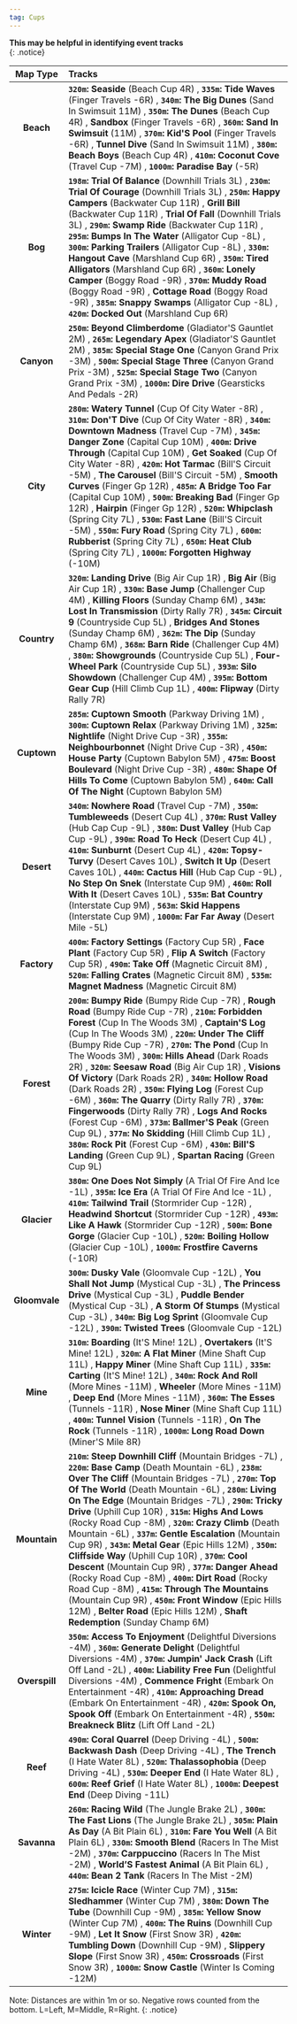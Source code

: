 ```yaml
---
tag: Cups
---
```

**This may be helpful in identifying event tracks**  
{: .notice}  

Map Type | Tracks  
:--: | :--  
**Beach** | **`320m`:** **Seaside** (Beach Cup 4R) , **`335m`:** **Tide Waves** (Finger Travels -6R) , **`340m`:** **The Big Dunes** (Sand In Swimsuit 11M) , **`350m`:** **The Dunes** (Beach Cup 4R) ,  **Sandbox** (Finger Travels -6R) , **`360m`:** **Sand In Swimsuit** (11M) , **`370m`:** **Kid'S Pool** (Finger Travels -6R) ,  **Tunnel Dive** (Sand In Swimsuit 11M) , **`380m`:** **Beach Boys** (Beach Cup 4R) , **`410m`:** **Coconut Cove** (Travel Cup -7M) , **`1000m`:** **Paradise Bay** (-5R) 
**Bog** | **`198m`:** **Trial Of Balance** (Downhill Trials 3L) , **`230m`:** **Trial Of Courage** (Downhill Trials 3L) , **`250m`:** **Happy Campers** (Backwater Cup 11R) ,  **Grill Bill** (Backwater Cup 11R) ,  **Trial Of Fall** (Downhill Trials 3L) , **`290m`:** **Swamp Ride** (Backwater Cup 11R) , **`295m`:** **Bumps In The Water** (Alligator Cup -8L) , **`300m`:** **Parking Trailers** (Alligator Cup -8L) , **`330m`:** **Hangout Cave** (Marshland Cup 6R) , **`350m`:** **Tired Alligators** (Marshland Cup 6R) , **`360m`:** **Lonely Camper** (Boggy Road -9R) , **`370m`:** **Muddy Road** (Boggy Road -9R) ,  **Cottage Road** (Boggy Road -9R) , **`385m`:** **Snappy Swamps** (Alligator Cup -8L) , **`420m`:** **Docked Out** (Marshland Cup 6R) 
**Canyon** | **`250m`:** **Beyond Climberdome** (Gladiator'S Gauntlet 2M) , **`265m`:** **Legendary Apex** (Gladiator'S Gauntlet 2M) , **`385m`:** **Special Stage One** (Canyon Grand Prix -3M) , **`500m`:** **Special Stage Three** (Canyon Grand Prix -3M) , **`525m`:** **Special Stage Two** (Canyon Grand Prix -3M) , **`1000m`:** **Dire Drive** (Gearsticks And Pedals -2R) 
**City** | **`280m`:** **Watery Tunnel** (Cup Of City Water -8R) , **`310m`:** **Don'T Dive** (Cup Of City Water -8R) , **`340m`:** **Downtown Madness** (Travel Cup -7M) , **`345m`:** **Danger Zone** (Capital Cup 10M) , **`400m`:** **Drive Through** (Capital Cup 10M) ,  **Get Soaked** (Cup Of City Water -8R) , **`420m`:** **Hot Tarmac** (Bill'S Circuit -5M) ,  **The Carousel** (Bill'S Circuit -5M) ,  **Smooth Curves** (Finger Gp 12R) , **`485m`:** **A Bridge Too Far** (Capital Cup 10M) , **`500m`:** **Breaking Bad** (Finger Gp 12R) ,  **Hairpin** (Finger Gp 12R) , **`520m`:** **Whipclash** (Spring City 7L) , **`530m`:** **Fast Lane** (Bill'S Circuit -5M) , **`550m`:** **Fury Road** (Spring City 7L) , **`600m`:** **Rubberist** (Spring City 7L) , **`650m`:** **Heat Club** (Spring City 7L) , **`1000m`:** **Forgotten Highway** (-10M) 
**Country** | **`320m`:** **Landing Drive** (Big Air Cup 1R) ,  **Big Air** (Big Air Cup 1R) , **`330m`:** **Base Jump** (Challenger Cup 4M) ,  **Killing Floors** (Sunday Champ 6M) , **`343m`:** **Lost In Transmission** (Dirty Rally 7R) , **`345m`:** **Circuit 9** (Countryside Cup 5L) ,  **Bridges And Stones** (Sunday Champ 6M) , **`362m`:** **The Dip** (Sunday Champ 6M) , **`368m`:** **Barn Ride** (Challenger Cup 4M) , **`380m`:** **Showgrounds** (Countryside Cup 5L) ,  **Four-Wheel Park** (Countryside Cup 5L) , **`393m`:** **Silo Showdown** (Challenger Cup 4M) , **`395m`:** **Bottom Gear Cup** (Hill Climb Cup 1L) , **`400m`:** **Flipway** (Dirty Rally 7R) 
**Cuptown** | **`285m`:** **Cuptown Smooth** (Parkway Driving 1M) , **`300m`:** **Cuptown Relax** (Parkway Driving 1M) , **`325m`:** **Nightlife** (Night Drive Cup -3R) , **`355m`:** **Neighbourbonnet** (Night Drive Cup -3R) , **`450m`:** **House Party** (Cuptown Babylon 5M) , **`475m`:** **Boost Boulevard** (Night Drive Cup -3R) , **`480m`:** **Shape Of Hills To Come** (Cuptown Babylon 5M) , **`640m`:** **Call Of The Night** (Cuptown Babylon 5M) 
**Desert** | **`340m`:** **Nowhere Road** (Travel Cup -7M) , **`350m`:** **Tumbleweeds** (Desert Cup 4L) , **`370m`:** **Rust Valley** (Hub Cap Cup -9L) , **`380m`:** **Dust Valley** (Hub Cap Cup -9L) , **`390m`:** **Road To Heck** (Desert Cup 4L) , **`410m`:** **Sunburnt** (Desert Cup 4L) , **`420m`:** **Topsy-Turvy** (Desert Caves 10L) ,  **Switch It Up** (Desert Caves 10L) , **`440m`:** **Cactus Hill** (Hub Cap Cup -9L) ,  **No Step On Snek** (Interstate Cup 9M) , **`460m`:** **Roll With It** (Desert Caves 10L) , **`535m`:** **Bat Country** (Interstate Cup 9M) , **`563m`:** **Skid Happens** (Interstate Cup 9M) , **`1000m`:** **Far Far Away** (Desert Mile -5L) 
**Factory** | **`400m`:** **Factory Settings** (Factory Cup 5R) ,  **Face Plant** (Factory Cup 5R) ,  **Flip A Switch** (Factory Cup 5R) , **`490m`:** **Take Off** (Magnetic Circuit 8M) , **`520m`:** **Falling Crates** (Magnetic Circuit 8M) , **`535m`:** **Magnet Madness** (Magnetic Circuit 8M) 
**Forest** | **`200m`:** **Bumpy Ride** (Bumpy Ride Cup -7R) ,  **Rough Road** (Bumpy Ride Cup -7R) , **`210m`:** **Forbidden Forest** (Cup In The Woods 3M) ,  **Captain'S Log** (Cup In The Woods 3M) , **`220m`:** **Under The Cliff** (Bumpy Ride Cup -7R) , **`270m`:** **The Pond** (Cup In The Woods 3M) , **`300m`:** **Hills Ahead** (Dark Roads 2R) , **`320m`:** **Seesaw Road** (Big Air Cup 1R) ,  **Visions Of Victory** (Dark Roads 2R) , **`340m`:** **Hollow Road** (Dark Roads 2R) , **`350m`:** **Flying Log** (Forest Cup -6M) , **`360m`:** **The Quarry** (Dirty Rally 7R) , **`370m`:** **Fingerwoods** (Dirty Rally 7R) ,  **Logs And Rocks** (Forest Cup -6M) , **`373m`:** **Ballmer'S Peak** (Green Cup 9L) , **`377m`:** **No Skidding** (Hill Climb Cup 1L) , **`380m`:** **Rock Pit** (Forest Cup -6M) , **`430m`:** **Bill'S Landing** (Green Cup 9L) ,  **Spartan Racing** (Green Cup 9L) 
**Glacier** | **`380m`:** **One Does Not Simply** (A Trial Of Fire And Ice -1L) , **`395m`:** **Ice Era** (A Trial Of Fire And Ice -1L) , **`410m`:** **Tailwind Trail** (Stormrider Cup -12R) ,  **Headwind Shortcut** (Stormrider Cup -12R) , **`493m`:** **Like A Hawk** (Stormrider Cup -12R) , **`500m`:** **Bone Gorge** (Glacier Cup -10L) , **`520m`:** **Boiling Hollow** (Glacier Cup -10L) , **`1000m`:** **Frostfire Caverns** (-10R) 
**Gloomvale** | **`300m`:** **Dusky Vale** (Gloomvale Cup -12L) ,  **You Shall Not Jump** (Mystical Cup -3L) ,  **The Princess Drive** (Mystical Cup -3L) ,  **Puddle Bender** (Mystical Cup -3L) ,  **A Storm Of Stumps** (Mystical Cup -3L) , **`340m`:** **Big Log Sprint** (Gloomvale Cup -12L) , **`390m`:** **Twisted Trees** (Gloomvale Cup -12L) 
**Mine** | **`310m`:** **Boarding** (It'S Mine! 12L) ,  **Overtakers** (It'S Mine! 12L) , **`320m`:** **A Flat Miner** (Mine Shaft Cup 11L) ,  **Happy Miner** (Mine Shaft Cup 11L) , **`335m`:** **Carting** (It'S Mine! 12L) , **`340m`:** **Rock And Roll** (More Mines -11M) ,  **Wheeler** (More Mines -11M) ,  **Deep End** (More Mines -11M) , **`360m`:** **The Esses** (Tunnels -11R) ,  **Nose Miner** (Mine Shaft Cup 11L) , **`400m`:** **Tunnel Vision** (Tunnels -11R) ,  **On The Rock** (Tunnels -11R) , **`1000m`:** **Long Road Down** (Miner'S Mile 8R) 
**Mountain** | **`210m`:** **Steep Downhill Cliff** (Mountain Bridges -7L) , **`220m`:** **Base Camp** (Death Mountain -6L) , **`238m`:** **Over The Cliff** (Mountain Bridges -7L) , **`270m`:** **Top Of The World** (Death Mountain -6L) , **`280m`:** **Living On The Edge** (Mountain Bridges -7L) , **`290m`:** **Tricky Drive** (Uphill Cup 10R) , **`315m`:** **Highs And Lows** (Rocky Road Cup -8M) , **`320m`:** **Crazy Climb** (Death Mountain -6L) , **`337m`:** **Gentle Escalation** (Mountain Cup 9R) , **`343m`:** **Metal Gear** (Epic Hills 12M) , **`350m`:** **Cliffside Way** (Uphill Cup 10R) , **`370m`:** **Cool Descent** (Mountain Cup 9R) , **`377m`:** **Danger Ahead** (Rocky Road Cup -8M) , **`400m`:** **Dirt Road** (Rocky Road Cup -8M) , **`415m`:** **Through The Mountains** (Mountain Cup 9R) , **`450m`:** **Front Window** (Epic Hills 12M) ,  **Belter Road** (Epic Hills 12M) ,  **Shaft Redemption** (Sunday Champ 6M) 
**Overspill** | **`350m`:** **Access To Enjoyment** (Delightful Diversions -4M) , **`360m`:** **Generate Delight** (Delightful Diversions -4M) , **`370m`:** **Jumpin' Jack Crash** (Lift Off Land -2L) , **`400m`:** **Liability Free Fun** (Delightful Diversions -4M) ,  **Commence Fright** (Embark On Entertainment -4R) , **`410m`:** **Approaching Dread** (Embark On Entertainment -4R) , **`420m`:** **Spook On, Spook Off** (Embark On Entertainment -4R) , **`550m`:** **Breakneck Blitz** (Lift Off Land -2L) 
**Reef** | **`490m`:** **Coral Quarrel** (Deep Driving -4L) , **`500m`:** **Backwash Dash** (Deep Driving -4L) ,  **The Trench** (I Hate Water 8L) , **`520m`:** **Thalassophobia** (Deep Driving -4L) , **`530m`:** **Deeper End** (I Hate Water 8L) , **`600m`:** **Reef Grief** (I Hate Water 8L) , **`1000m`:** **Deepest End** (Deep Diving -11L) 
**Savanna** | **`260m`:** **Racing Wild** (The Jungle Brake 2L) , **`300m`:** **The Fast Lions** (The Jungle Brake 2L) , **`305m`:** **Plain As Day** (A Bit Plain 6L) , **`310m`:** **Fare You Well** (A Bit Plain 6L) , **`330m`:** **Smooth Blend** (Racers In The Mist -2M) , **`370m`:** **Carppuccino** (Racers In The Mist -2M) ,  **World’S Fastest Animal** (A Bit Plain 6L) , **`440m`:** **Bean 2 Tank** (Racers In The Mist -2M) 
**Winter** | **`275m`:** **Icicle Race** (Winter Cup 7M) , **`315m`:** **Sledhammer** (Winter Cup 7M) , **`380m`:** **Down The Tube** (Downhill Cup -9M) , **`385m`:** **Yellow Snow** (Winter Cup 7M) , **`400m`:** **The Ruins** (Downhill Cup -9M) ,  **Let It Snow** (First Snow 3R) , **`420m`:** **Tumbling Down** (Downhill Cup -9M) ,  **Slippery Slope** (First Snow 3R) , **`450m`:** **Crossroads** (First Snow 3R) , **`1000m`:** **Snow Castle** (Winter Is Coming -12M) 

Note: Distances are within 1m or so. Negative rows counted from the bottom. L=Left, M=Middle, R=Right. 
{: .notice}

